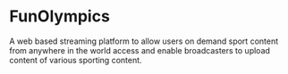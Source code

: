 # FunOlympics
A web based streaming platform to allow users on demand sport content from anywhere in the world access and enable broadcasters to upload content of various sporting content.

